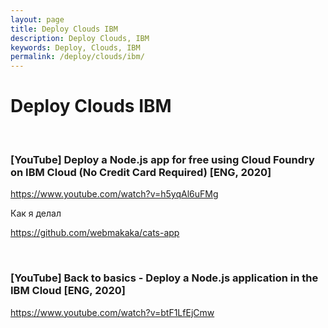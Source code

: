 ```yaml
---
layout: page
title: Deploy Clouds IBM
description: Deploy Clouds, IBM
keywords: Deploy, Clouds, IBM
permalink: /deploy/clouds/ibm/
---
```


# Deploy Clouds IBM

<br/>

### [YouTube] Deploy a Node.js app for free using Cloud Foundry on IBM Cloud (No Credit Card Required) [ENG, 2020]

https://www.youtube.com/watch?v=h5yqAl6uFMg

Как я делал

https://github.com/webmakaka/cats-app

<br/>

### [YouTube] Back to basics - Deploy a Node.js application in the IBM Cloud [ENG, 2020]

https://www.youtube.com/watch?v=btF1LfEjCmw
